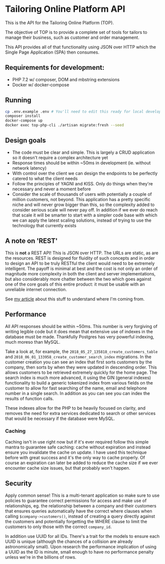 # Tailoring Online Platform API

This is the API for the Tailoring Online Platform (TOP).

The objective of TOP is to provide a complete set of tools for tailors to manage their business, such as customer and
order management.

This API provides all of that functionality using JSON over HTTP which the Single Page Application (SPA) then consumes.

## Requirements for development:

* PHP 7.2 w/ composer, DOM and mbstring extensions
* Docker w/ docker-compose

## Running

```bash
cp .env.example .env # You'll need to edit this ready for local development
composer install
docker-compose up
docker exec top-php-cli ./artisan migrate:fresh --seed
```

## Design goals

* The code must be clear and simple. This is largely a CRUD application so it doesn't require a complex architecture yet
* Response times should be within ~50ms in development (ie. without network latency)
* With control over the client we can design the endpoints to be perfectly catered to what the client needs
* Follow the principles of YAGNI and KISS. Only do things when they're necessary and never a moment before
* Consider the scale of thousands of users with potentially a couple of million customers, not beyond. This application
  has a pretty specific niche and will never grow bigger than this, so the complexity added to consider serious scale
  will never pay off. In addition if we ever do reach that scale it will be smarter to start with a simpler code base
  with which we can apply the latest scaling solutions, instead of trying to use the technology that currently exists

## A note on 'REST'

This is **not** a REST API! This is JSON over HTTP. The URLs are static, as are the resources. REST is designed for
fluidity of such concepts and in order to design an API to be truly RESTful the client would need to be extremely
intelligent. The payoff is minimal at best and the cost is not only an order of magnitude more complexity in both
the client and server implementations, but also considerably more chatter between the two which goes against one of
the core goals of this entire product: it must be usable with an unreliable internet connection.

See [my article](https://dividebyze.ro/2016/08/09/stop-building-rest-apis.html) about this stuff to understand where
I'm coming from.

## Performance

All API responses should be within ~50ms. This number is very forgiving of writing legible code but it does mean that
extensive use of indexes in the database must be made. Thankfully Postgres has very powerful indexing, much moreso than
MySQL.

Take a look at, for example, the `2018_05_27_135818_create_customers_table` and
`2018_06_01_133958_create_customer_search_index` migrations. In the customer creation you can see an index that first
sorts customers by the company, then sorts by when they were updated in descending order. This allows customers to be
retrieved extremely quickly for the home page. The search index is much more advanced, it using the GIN (general
indexes) functionality to build a generic tokenized index from various fields on the customer to allow for fast
searching of the name, email and telephone number in a single search. In addition as you can see you can index the
results of function calls.

These indexes allow for the PHP to be heavily focused on clarity, and removes the need for extra services dedicated to
search or other services that would be necessary if the database were MySQL.

### Caching

Caching isn't in use right now but if it's ever required follow this simple mantra to guarantee safe caching: cache
without expiration and instead ensure you invalidate the cache on update. I have used this technique before with great
success and it's the only way to cache properly. Of course an expiration can later be added to reduce the cache size
if we ever encounter cache size issues, but that probably won't happen.

## Security

Apply common sense! This is a multi-tenant application so make sure to use policies to guarantee correct permissions
for access and make use of relationships, eg. the relationship between a company and their customers that ensures
queries automatically have the correct where clauses when calling `$company->customers()`, instead of creating a query
directly against the customers and potentially forgetting the WHERE clause to limit the customers to only those with
the correct `company_id`.

In addition use UUID for all IDs. There's a trait for the models to ensure each UUID is unique (although the chances of
a collision are already astronomically small). Upon research the performance implication of using a UUID as the ID
is minute, small enough to have no performance penalty unless we're in the billions of rows.

